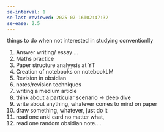 ```yaml
---
se-interval: 1
se-last-reviewed: 2025-07-16T02:47:32
se-ease: 2.5
---
```

things to do when not interested in studying conventionlly
1. Answer writing/ essay ...
2. Maths practice
3. Paper structure analyysis at YT
4. Creation of notebooks on notebookLM
5. Revision in obsidian
6. notes/revision techniques
7. writing a medium article
8. think about a particular scenario -> deep dive
9. write about anything, whatever comes to mind on paper
10. draw something, whatever, just do it
11. read one anki card no matter what, 
12. read one random obsidian note....